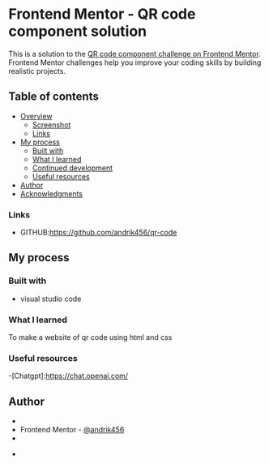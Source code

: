 # Frontend Mentor - QR code component solution

This is a solution to the [QR code component challenge on Frontend Mentor](https://www.frontendmentor.io/challenges/qr-code-component-iux_sIO_H). Frontend Mentor challenges help you improve your coding skills by building realistic projects. 

## Table of contents

- [Overview](#overview)
  - [Screenshot](#screenshot)
  - [Links](#links)
- [My process](#my-process)
  - [Built with](#built-with)
  - [What I learned](#what-i-learned)
  - [Continued development](#continued-development)
  - [Useful resources](#useful-resources)
- [Author](#author)
- [Acknowledgments](#acknowledgments)


### Links

- GITHUB:https://github.com/andrik456/qr-code


## My process

### Built with

- visual studio code



### What I learned

To make a website of qr code using html and css




### Useful resources

-[Chatgpt]:https://chat.openai.com/


## Author

- 
- Frontend Mentor - [@andrik456](https://www.frontendmentor.io/profile/andrik456)
- 

*

